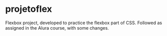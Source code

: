# projetoflex
Flexbox project, developed to practice the flexbox part of CSS. Followed as assigned in the Alura course, with some changes.
